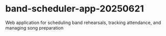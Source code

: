 # band-scheduler-app-20250621
Web application for scheduling band rehearsals, tracking attendance, and managing song preparation
